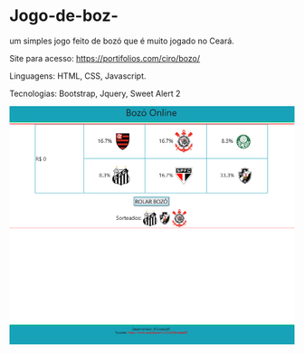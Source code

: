 # Jogo-de-boz-
um simples jogo feito de bozó que é muito jogado no Ceará.


Site para acesso: https://portifolios.com/ciro/bozo/

Linguagens: HTML, CSS, Javascript.

Tecnologias: Bootstrap, Jquery, Sweet Alert 2



![screen](screen.png)
